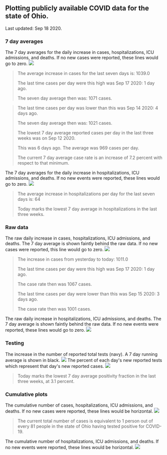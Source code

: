 ## Plotting publicly available COVID data for the state of Ohio. 

Last updated: Sep 18 2020. 

### 7 day averages
The 7 day averages for the daily increase in cases, hospitalizations, ICU admissions, and deaths. If no new cases were reported, these lines would go to zero.
![](7dayaverage_cases.png)

>The average increase in cases for the last seven days is: 1039.0
>
>The last time cases per day were this high was Sep 17 2020: 1 day ago.
>
>The seven day average then was: 1071 cases.

>
>The last time cases per day was lower than this was Sep 14 2020: 4 days ago.
>
>The seven day average then was: 1021 cases.
>
>The lowest 7 day average reported cases per day in the last three weeks was on Sep 12 2020.
>
>This was 6 days ago. The average was 969 cases per day.
>
>The current 7 day average case rate is an increase of 7.2 percent with respect to that minimum.

The 7 day averages for the daily increase in hospitalizations, ICU admissions, and deaths. If no new events were reported, these lines would go to zero.
![](7dayaverage_hospital.png)

>The average increase in hospitalizations per day for the last seven days is: 64
>
>Today marks the lowest 7 day average in hospitalizations in the last three weeks.

### Raw data
The raw daily increase in cases, hospitalizations, ICU admissions, and deaths. The 7 day average is shown faintly behind the raw data. If no new cases were reported, this line would go to zero.
![](DailyCases.png)

>The increase in cases from yesterday to today: 1011.0 
>
>The last time cases per day were this high was Sep 17 2020: 1 day ago. 
>
>The case rate then was 1067 cases.
>
>The last time cases per day were lower than this was Sep 15 2020: 3 days ago. 
>
>The case rate then was 1001 cases.

The raw daily increase in hospitalizations, ICU admissions, and deaths. The 7 day average is shown faintly behind the raw data. If no new events were reported, these lines would go to zero.
![](DailyHospitalizations.png)

### Testing

The increase in the number of reported total tests (navy). A 7 day running average is shown in black.
![](DailyTests.png)
The percent of each day's new reported tests which represent that day's new reported cases.
![](percentpositive_tests.png)

>Today marks the lowest 7 day average positivity fraction in the last three weeks, at 3.1 percent.

### Cumulative plots
The cumulative number of cases, hospitalizations, ICU admissions, and deaths. If no new cases were reported, these lines would be horizontal.
![](Cases.png)

>The current total number of cases is equivalent to 1 person out of every 81 people in the state of Ohio having tested positive for COVID-19.

The cumulative number of hospitalizations, ICU admissions, and deaths. If no new events were reported, these lines would be horizontal.
![](Hospitalizations.png)
